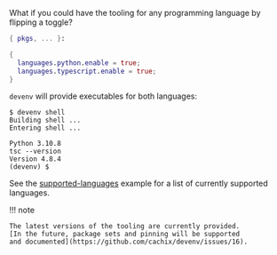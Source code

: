 What if you could have the tooling for any programming language by flipping a toggle?

```nix title="devenv.nix"
{ pkgs, ... }:

{
  languages.python.enable = true;
  languages.typescript.enable = true;
}
```

``devenv`` will provide executables for both languages:

```shell-session
$ devenv shell
Building shell ...
Entering shell ...

Python 3.10.8
tsc --version
Version 4.8.4
(devenv) $ 
```

See the [supported-languages](https://github.com/cachix/devenv/blob/main/examples/supported-languages/devenv.nix) example for a list of currently supported languages.

!!! note 

    The latest versions of the tooling are currently provided.
    [In the future, package sets and pinning will be supported
    and documented](https://github.com/cachix/devenv/issues/16).
